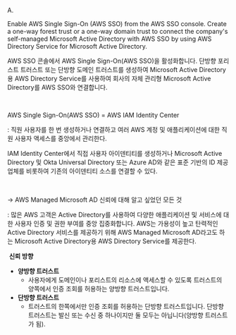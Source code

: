 A.

Enable AWS Single Sign-On (AWS SSO) from the AWS SSO console. Create a one-way forest trust or a one-way domain trust to connect the company's self-managed Microsoft Active Directory with AWS SSO by using AWS Directory Service for Microsoft Active Directory.

AWS SSO 콘솔에서 AWS Single Sign-On(AWS SSO)을 활성화합니다. 단방향 포리스트 트러스트 또는 단방향 도메인 트러스트를 생성하여 Microsoft Active Directory용 AWS Directory Service를 사용하여 회사의 자체 관리형 Microsoft Active Directory를 AWS SSO와 연결합니다.

​

AWS Single Sign-On(AWS SSO) = AWS IAM Identity Center

: 직원 사용자를 한 번 생성하거나 연결하고 여러 AWS 계정 및 애플리케이션에 대한 직원 사용자 액세스를 중앙에서 관리한다.

IAM Identity Center에서 직접 사용자 아이덴티티를 생성하거나 Microsoft Active Directory 및 Okta Universal Directory 또는 Azure AD와 같은 표준 기반의 ID 제공업체를 비롯하여 기존의 아이덴티티 소스를 연결할 수 있다.

​

→ AWS Managed Microsoft AD 신뢰에 대해 알고 싶었던 모든 것

: 많은 AWS 고객은 Active Directory를 사용하여 다양한 애플리케이션 및 서비스에 대한 사용자 인증 및 권한 부여를 중앙 집중화합니다. AWS는 가용성이 높고 탄력적인 Active Directory 서비스를 제공하기 위해 AWS Managed Microsoft AD라고도 하는 Microsoft Active Directory용 AWS Directory Service를 제공한다.

​
**신뢰 방향**
- **양방향 트러스트**
	- 사용자에게 도메인이나 포리스트의 리소스에 액세스할 수 있도록 트러스트의 양쪽에서 인증 조회를 허용하는 양방향 트러스트입니다.
- **단방향 트러스트**
	- 트러스트의 한쪽에서만 인증 조회를 허용하는 단방향 트러스트입니다. 단방향 트러스트는 발신 또는 수신 중 하나이지만 둘 모두는 아닙니다(양방향 트러스트가 됨).

